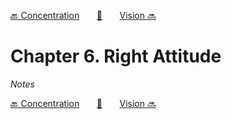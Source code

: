 [🔙 Concentration][previous-chapter]&nbsp;&nbsp;&nbsp;&nbsp;&nbsp;&nbsp;&nbsp;[🏡][readme]&nbsp;&nbsp;&nbsp;&nbsp;&nbsp;&nbsp;&nbsp;[Vision 🔜][upcoming-chapter]

# Chapter 6. Right Attitude

_Notes_

[🔙 Concentration][previous-chapter]&nbsp;&nbsp;&nbsp;&nbsp;&nbsp;&nbsp;&nbsp;[🏡][readme]&nbsp;&nbsp;&nbsp;&nbsp;&nbsp;&nbsp;&nbsp;[Vision 🔜][upcoming-chapter]

[readme]: README.md
[previous-chapter]: ch05-concentration.md
[upcoming-chapter]: ch07-vision.md